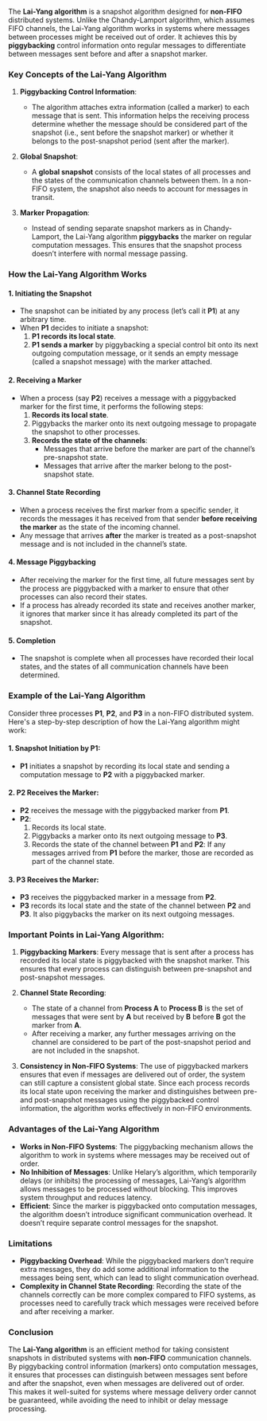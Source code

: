 The **Lai-Yang algorithm** is a snapshot algorithm designed for **non-FIFO** distributed systems. Unlike the Chandy-Lamport algorithm, which assumes FIFO channels, the Lai-Yang algorithm works in systems where messages between processes might be received out of order. It achieves this by **piggybacking** control information onto regular messages to differentiate between messages sent before and after a snapshot marker.

### Key Concepts of the Lai-Yang Algorithm

1. **Piggybacking Control Information**:
   - The algorithm attaches extra information (called a marker) to each message that is sent. This information helps the receiving process determine whether the message should be considered part of the snapshot (i.e., sent before the snapshot marker) or whether it belongs to the post-snapshot period (sent after the marker).

2. **Global Snapshot**:
   - A **global snapshot** consists of the local states of all processes and the states of the communication channels between them. In a non-FIFO system, the snapshot also needs to account for messages in transit.

3. **Marker Propagation**:
   - Instead of sending separate snapshot markers as in Chandy-Lamport, the Lai-Yang algorithm **piggybacks** the marker on regular computation messages. This ensures that the snapshot process doesn’t interfere with normal message passing.

### How the Lai-Yang Algorithm Works

#### 1. **Initiating the Snapshot**
- The snapshot can be initiated by any process (let’s call it **P1**) at any arbitrary time.
- When **P1** decides to initiate a snapshot:
  1. **P1 records its local state**.
  2. **P1 sends a marker** by piggybacking a special control bit onto its next outgoing computation message, or it sends an empty message (called a snapshot message) with the marker attached.
  
#### 2. **Receiving a Marker**
- When a process (say **P2**) receives a message with a piggybacked marker for the first time, it performs the following steps:
  1. **Records its local state**.
  2. Piggybacks the marker onto its next outgoing message to propagate the snapshot to other processes.
  3. **Records the state of the channels**: 
     - Messages that arrive before the marker are part of the channel’s pre-snapshot state.
     - Messages that arrive after the marker belong to the post-snapshot state.
     
#### 3. **Channel State Recording**
- When a process receives the first marker from a specific sender, it records the messages it has received from that sender **before receiving the marker** as the state of the incoming channel.
- Any message that arrives **after** the marker is treated as a post-snapshot message and is not included in the channel’s state.

#### 4. **Message Piggybacking**
- After receiving the marker for the first time, all future messages sent by the process are piggybacked with a marker to ensure that other processes can also record their states.
- If a process has already recorded its state and receives another marker, it ignores that marker since it has already completed its part of the snapshot.

#### 5. **Completion**
- The snapshot is complete when all processes have recorded their local states, and the states of all communication channels have been determined.

### Example of the Lai-Yang Algorithm

Consider three processes **P1**, **P2**, and **P3** in a non-FIFO distributed system. Here's a step-by-step description of how the Lai-Yang algorithm might work:

#### 1. **Snapshot Initiation by P1**:
- **P1** initiates a snapshot by recording its local state and sending a computation message to **P2** with a piggybacked marker.
  
#### 2. **P2 Receives the Marker**:
- **P2** receives the message with the piggybacked marker from **P1**.
- **P2**:
  1. Records its local state.
  2. Piggybacks a marker onto its next outgoing message to **P3**.
  3. Records the state of the channel between **P1** and **P2**: If any messages arrived from **P1** before the marker, those are recorded as part of the channel state.
  
#### 3. **P3 Receives the Marker**:
- **P3** receives the piggybacked marker in a message from **P2**.
- **P3** records its local state and the state of the channel between **P2** and **P3**. It also piggybacks the marker on its next outgoing messages.
  
### Important Points in Lai-Yang Algorithm:

1. **Piggybacking Markers**: Every message that is sent after a process has recorded its local state is piggybacked with the snapshot marker. This ensures that every process can distinguish between pre-snapshot and post-snapshot messages.
  
2. **Channel State Recording**:
   - The state of a channel from **Process A** to **Process B** is the set of messages that were sent by **A** but received by **B** before **B** got the marker from **A**.
   - After receiving a marker, any further messages arriving on the channel are considered to be part of the post-snapshot period and are not included in the snapshot.

3. **Consistency in Non-FIFO Systems**: The use of piggybacked markers ensures that even if messages are delivered out of order, the system can still capture a consistent global state. Since each process records its local state upon receiving the marker and distinguishes between pre- and post-snapshot messages using the piggybacked control information, the algorithm works effectively in non-FIFO environments.

### Advantages of the Lai-Yang Algorithm

- **Works in Non-FIFO Systems**: The piggybacking mechanism allows the algorithm to work in systems where messages may be received out of order.
- **No Inhibition of Messages**: Unlike Helary’s algorithm, which temporarily delays (or inhibits) the processing of messages, Lai-Yang’s algorithm allows messages to be processed without blocking. This improves system throughput and reduces latency.
- **Efficient**: Since the marker is piggybacked onto computation messages, the algorithm doesn’t introduce significant communication overhead. It doesn’t require separate control messages for the snapshot.

### Limitations

- **Piggybacking Overhead**: While the piggybacked markers don’t require extra messages, they do add some additional information to the messages being sent, which can lead to slight communication overhead.
- **Complexity in Channel State Recording**: Recording the state of the channels correctly can be more complex compared to FIFO systems, as processes need to carefully track which messages were received before and after receiving a marker.

### Conclusion

The **Lai-Yang algorithm** is an efficient method for taking consistent snapshots in distributed systems with **non-FIFO** communication channels. By piggybacking control information (markers) onto computation messages, it ensures that processes can distinguish between messages sent before and after the snapshot, even when messages are delivered out of order. This makes it well-suited for systems where message delivery order cannot be guaranteed, while avoiding the need to inhibit or delay message processing.
